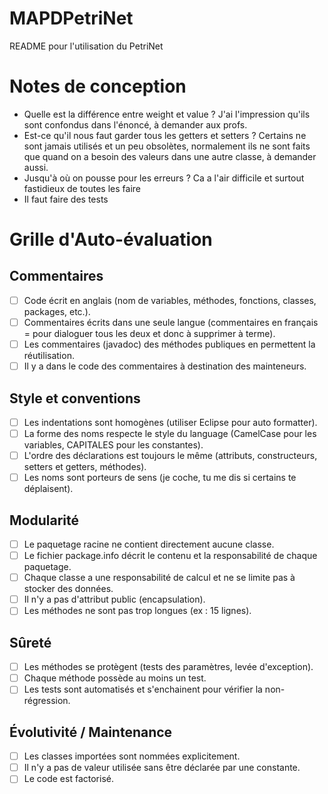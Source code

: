 # MAPDPetriNet

README pour l'utilisation du PetriNet


# Notes de conception

- Quelle est la différence entre weight et value ? J'ai l'impression qu'ils sont confondus dans l'énoncé, à demander aux profs.
- Est-ce qu'il nous faut garder tous les getters et setters ? Certains ne sont jamais utilisés et un peu obsolètes, normalement ils ne sont faits que quand on a besoin des valeurs dans une autre classe, à demander aussi.
- Jusqu'à où on pousse pour les erreurs ? Ca a l'air difficile et surtout fastidieux de toutes les faire
- Il faut faire des tests


# Grille d'Auto-évaluation

## Commentaires
- [ ] Code écrit en anglais (nom de variables, méthodes, fonctions, classes, packages, etc.).
- [ ] Commentaires écrits dans une seule langue (commentaires en français = pour dialoguer tous les deux et donc à supprimer à terme).
- [ ] Les commentaires (javadoc) des méthodes publiques en permettent la réutilisation.
- [ ] Il y a dans le code des commentaires à destination des mainteneurs.

## Style et conventions
- [ ] Les indentations sont homogènes (utiliser Eclipse pour auto formatter).
- [ ] La forme des noms respecte le style du language (CamelCase pour les variables, CAPITALES pour les constantes).
- [ ] L'ordre des déclarations est toujours le même (attributs, constructeurs, setters et getters, méthodes).
- [ ] Les noms sont porteurs de sens (je coche, tu me dis si certains te déplaisent).

## Modularité
- [ ] Le paquetage racine ne contient directement aucune classe.
- [ ] Le fichier package.info décrit le contenu et la responsabilité de chaque paquetage.
- [ ] Chaque classe a une responsabilité de calcul et ne se limite pas à stocker des données.
- [ ] Il n'y a pas d'attribut public (encapsulation).
- [ ] Les méthodes ne sont pas trop longues (ex : 15 lignes).

## Sûreté
- [ ] Les méthodes se protègent (tests des paramètres, levée d'exception).
- [ ] Chaque méthode possède au moins un test.
- [ ] Les tests sont automatisés et s'enchainent pour vérifier la non-régression.

## Évolutivité / Maintenance
- [ ] Les classes importées sont nommées explicitement.
- [ ] Il n'y a pas de valeur utilisée sans être déclarée par une constante.
- [ ] Le code est factorisé.
